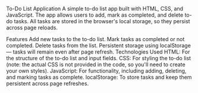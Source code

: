 To-Do List Application
A simple to-do list app built with HTML, CSS, and JavaScript. The app allows users to add, mark as completed, and delete to-do tasks. All tasks are stored in the browser's local storage, so they persist across page reloads.

Features
Add new tasks to the to-do list.
Mark tasks as completed or not completed.
Delete tasks from the list.
Persistent storage using localStorage — tasks will remain even after page refresh.
Technologies Used
HTML: For the structure of the to-do list and input fields.
CSS: For styling the to-do list (note: the actual CSS is not provided in the code, so you'll need to create your own styles).
JavaScript: For functionality, including adding, deleting, and marking tasks as complete.
localStorage: To store tasks and keep them persistent across page refreshes.
